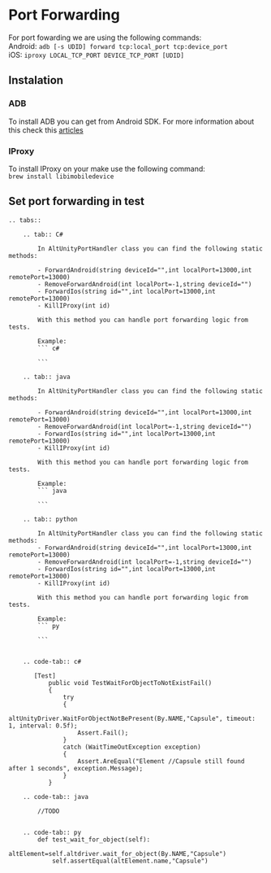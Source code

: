 # Port Forwarding
For port fowarding we are using the following commands:  
Android: `adb [-s UDID] forward tcp:local_port tcp:device_port`  
iOS: `iproxy LOCAL_TCP_PORT DEVICE_TCP_PORT [UDID]`

## Instalation

### ADB

To install ADB you can get from Android SDK. For more information about this check this [articles](https://www.xda-developers.com/install-adb-windows-macos-linux/)

### IProxy

To install IProxy on your make use the following command:  
`brew install libimobiledevice`

## Set port forwarding in test


```eval_rst
.. tabs::

    .. tab:: C#

        In AltUnityPortHandler class you can find the following static methods:
        
        - ForwardAndroid(string deviceId="",int localPort=13000,int remotePort=13000)
        - RemoveForwardAndroid(int localPort=-1,string deviceId="")
        - ForwardIos(string id="",int localPort=13000,int remotePort=13000)
        - KillIProxy(int id)

        With this method you can handle port forwarding logic from tests.

        Example:
        ``` c#

        ```

    .. tab:: java

        In AltUnityPortHandler class you can find the following static methods:

        - ForwardAndroid(string deviceId="",int localPort=13000,int remotePort=13000)
        - RemoveForwardAndroid(int localPort=-1,string deviceId="")
        - ForwardIos(string id="",int localPort=13000,int remotePort=13000)
        - KillIProxy(int id)

        With this method you can handle port forwarding logic from tests.

        Example:
        ``` java

        ```

    .. tab:: python

        In AltUnityPortHandler class you can find the following static methods:
        - ForwardAndroid(string deviceId="",int localPort=13000,int remotePort=13000)
        - RemoveForwardAndroid(int localPort=-1,string deviceId="")
        - ForwardIos(string id="",int localPort=13000,int remotePort=13000)
        - KillIProxy(int id)

        With this method you can handle port forwarding logic from tests.

        Example:
        ``` py

        ```


    .. code-tab:: c#
    
       [Test]
           public void TestWaitForObjectToNotExistFail()
           {
               try
               {
                   altUnityDriver.WaitForObjectNotBePresent(By.NAME,"Capsule", timeout: 1, interval: 0.5f);
                   Assert.Fail();
               }
               catch (WaitTimeOutException exception)
               {
                   Assert.AreEqual("Element //Capsule still found after 1 seconds", exception.Message);
               }
           }

    .. code-tab:: java

        //TODO


    .. code-tab:: py
        def test_wait_for_object(self):
            altElement=self.altdriver.wait_for_object(By.NAME,"Capsule")
            self.assertEqual(altElement.name,"Capsule")

```